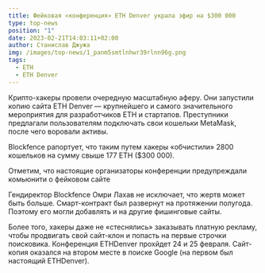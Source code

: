 ```yaml
---
title: Фейковая «конференция» ETH Denver украла эфир на $300 000
type: top-news
position: "1"
date: 2023-02-21T14:03:11+02:00
author: Станислав Джужа
img: /images/top-news/1_panm5smtlnhwr39rlnn96g.png
tags:
  - ETH
  - ETH Denver
---
```

Крипто-хакеры провели очередную масштабную аферу. Они запустили копию сайта ETH Denver — крупнейшего и самого значительного мероприятия для разработчиков ETH и стартапов. Преступники предлагали пользователям подключать свои кошельки MetaMask, после чего воровали активы.

Blockfence рапортует, что таким путем хакеры «обчистили» 2800 кошельков на сумму свыше 177 ETH ($300 000).

Отметим, что настоящие организаторы конференции предупреждали комьюнити о фейковом сайте

Гендиректор Blockfence Омри Лахав не исключает, что жертв может быть больше. Смарт-контракт был развернут на протяжении полугода. Поэтому его могли добавлять и на другие фишинговые сайты.

Более того, хакеры даже не «стеснялись» заказывать платную рекламу, чтобы продвигать свой сайт-клон и попасть на первые строчки поисковика. Конференция ETHDenver прохйдет 24 и 25 февраля. Сайт-копия оказался на втором месте в поиске Google (на первом был настоящий ETHDenver).